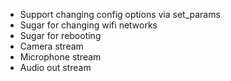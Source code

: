 - Support changing config options via set_params
- Sugar for changing wifi networks
- Sugar for rebooting
- Camera stream
- Microphone stream
- Audio out stream